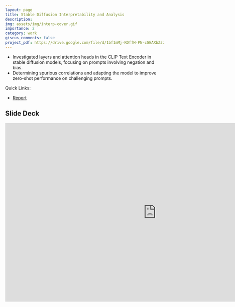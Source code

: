 ```yaml
---
layout: page
title: Stable Diffusion Interpretability and Analysis
description:
img: assets/img/interp-cover.gif
importance: 2
category: work
giscus_comments: false
project_pdf: https://drive.google.com/file/d/1bf1mMj-KDffH-PN-cGEAXbZ3zTuCdcqH/view?usp=drive_link
---
```


- Investigated layers and attention heads in the CLIP Text Encoder in stable diffusion models, focusing on prompts involving negation and bias.
- Determining spurious correlations and adapting the model to improve zero-shot performance on challenging prompts.

<!-- - [GitHub](https://github.com/saagar-parikh/soundsense) -->
Quick Links:
- [Report](https://drive.google.com/file/d/1bf1mMj-KDffH-PN-cGEAXbZ3zTuCdcqH/view?usp=drive_link)

## Slide Deck


<div align="center" class="responsive-wrap">
<iframe src="https://docs.google.com/presentation/d/e/2PACX-1vR5laTUxuqInU7iGBt9UaF-2CujeFtD7noWO4Sa_YU-NAf0Ax0TMtYF_nvirNiBnwtp5UZwMXyxVLf0/embed?start=true&loop=true&delayms=3000" frameborder="0" width="960" height="569" allowfullscreen="true" mozallowfullscreen="true" webkitallowfullscreen="true"></iframe>
</div>
